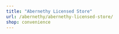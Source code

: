 ```yaml
---
title: "Abernethy Licensed Store"
url: /abernethy/abernethy-licensed-store/
shop: convenience
---
```

